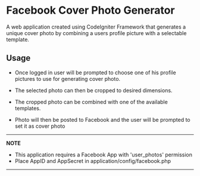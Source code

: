 # Facebook Cover Photo Generator

A web application created using CodeIgniter Framework that generates a unique cover photo by combining a users profile picture with a selectable template.

## Usage

- Once logged in user will be prompted to choose one of his profile pictures to use for generating cover photo.

- The selected photo can then be cropped to desired dimensions.

- The cropped photo can be combined with one of the available templates.

- Photo will then be posted to Facebook and the user will be prompted to set it as cover photo

---
**NOTE**

 - This application requires a Facebook App with 'user_photos' permission
 - Place AppID and AppSecret in application/config/facebook.php

---